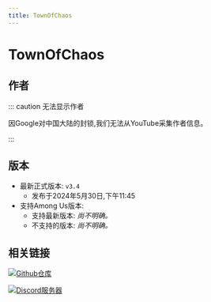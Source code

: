 ```yaml
---
title: TownOfChaos
---
```

# TownOfChaos
## 作者

::: caution 无法显示作者

因Google对中国大陆的封锁,我们无法从YouTube采集作者信息。

:::

## 版本
- 最新正式版本: `v3.4`
  - 发布于2024年5月30日,下午11:45
- 支持Among Us版本:
    - 支持最新版本: *尚不明确。*
    - 不支持的版本: *尚不明确。*

## 相关链接
[![Github仓库](https://badgen.net/badge/Github/Repository/github?icon=github)](https://github.com/Englishpump93/Town-Of-Chaos-)

[![Discord服务器](https://badgen.net/badge/Discord/Server/5662F6?icon=discord)](https://discord.gg/jnJrZSHrN8)